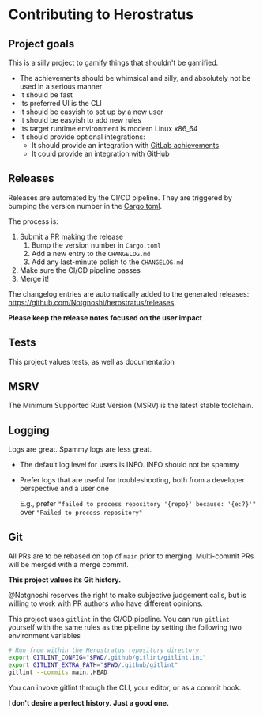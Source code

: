 # Contributing to Herostratus

## Project goals

This is a silly project to gamify things that shouldn't be gamified.

* The achievements should be whimsical and silly, and absolutely not be used in a serious manner
* It should be fast
* Its preferred UI is the CLI
* It should be easyish to set up by a new user
* It should be easyish to add new rules
* Its target runtime environment is modern Linux x86_64
* It should provide optional integrations:
    * It should provide an integration with [GitLab achievements](https://docs.gitlab.com/ee/user/profile/achievements.html)
    * It could provide an integration with GitHub

## Releases

Releases are automated by the CI/CD pipeline. They are triggered by bumping the version number in
the [Cargo.toml](Cargo.toml).

The process is:
1. Submit a PR making the release
   1. Bump the version number in `Cargo.toml`
   2. Add a new entry to the `CHANGELOG.md`
   3. Add any last-minute polish to the `CHANGELOG.md`
2. Make sure the CI/CD pipeline passes
3. Merge it!

The changelog entries are automatically added to the generated releases:
<https://github.com/Notgnoshi/herostratus/releases>.

**Please keep the release notes focused on the user impact**

## Tests

This project values tests, as well as documentation

## MSRV

The Minimum Supported Rust Version (MSRV) is the latest stable toolchain.

## Logging

Logs are great. Spammy logs are less great.

* The default log level for users is INFO. INFO should not be spammy
* Prefer logs that are useful for troubleshooting, both from a developer perspective and a user one

  E.g., prefer `"failed to process repository '{repo}' because: '{e:?}'"` over `"Failed to process
  repository"`

## Git

All PRs are to be rebased on top of `main` prior to merging. Multi-commit PRs will be merged with a
merge commit.

**This project values its Git history.**

@Notgnoshi reserves the right to make subjective judgement calls, but is willing to work with PR
authors who have different opinions.

This project uses `gitlint` in the CI/CD pipeline. You can run `gitlint` yourself with the same
rules as the pipeline by setting the following two environment variables

```sh
# Run from within the Herostratus repository directory
export GITLINT_CONFIG="$PWD/.github/gitlint/gitlint.ini"
export GITLINT_EXTRA_PATH="$PWD/.github/gitlint"
gitlint --commits main..HEAD
```
You can invoke gitlint through the CLI, your editor, or as a commit hook.

**I don't desire a perfect history. Just a good one.**
